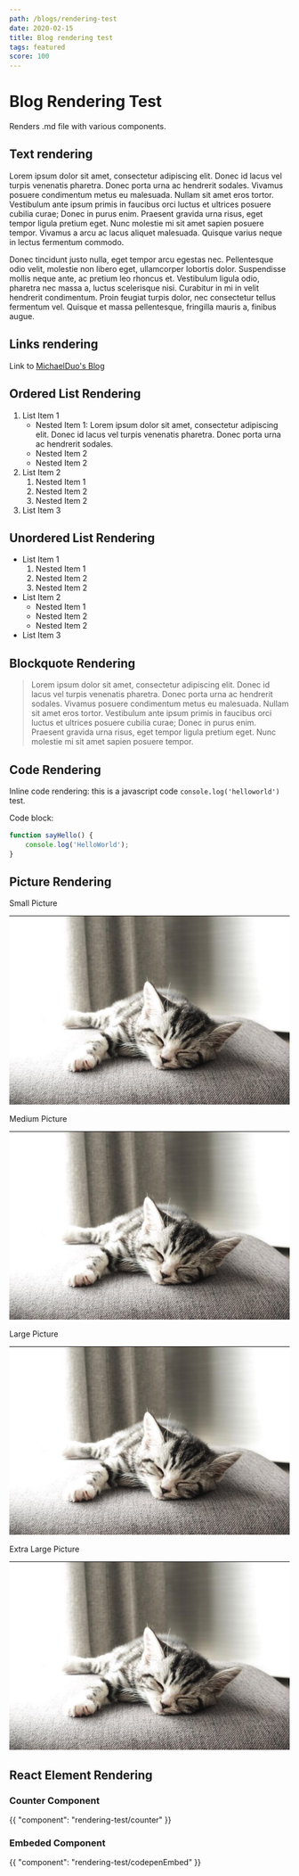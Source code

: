```yaml
---
path: /blogs/rendering-test
date: 2020-02-15
title: Blog rendering test
tags: featured
score: 100
---
```


# Blog Rendering Test

Renders .md file with various components.

## Text rendering

Lorem ipsum dolor sit amet, consectetur adipiscing elit. Donec id lacus vel turpis venenatis pharetra. Donec porta urna ac hendrerit sodales. Vivamus posuere condimentum metus eu malesuada. Nullam sit amet eros tortor. Vestibulum ante ipsum primis in faucibus orci luctus et ultrices posuere cubilia curae; Donec in purus enim. Praesent gravida urna risus, eget tempor ligula pretium eget. Nunc molestie mi sit amet sapien posuere tempor. Vivamus a arcu ac lacus aliquet malesuada. Quisque varius neque in lectus fermentum commodo.

Donec tincidunt justo nulla, eget tempor arcu egestas nec. Pellentesque odio velit, molestie non libero eget, ullamcorper lobortis dolor. Suspendisse mollis neque ante, ac pretium leo rhoncus et. Vestibulum ligula odio, pharetra nec massa a, luctus scelerisque nisi. Curabitur in mi in velit hendrerit condimentum. Proin feugiat turpis dolor, nec consectetur tellus fermentum vel. Quisque et massa pellentesque, fringilla mauris a, finibus augue.

## Links rendering

Link to [MichaelDuo's Blog](/)

## Ordered List Rendering

1. List Item 1
    - Nested Item 1: Lorem ipsum dolor sit amet, consectetur adipiscing elit. Donec id lacus vel turpis venenatis pharetra. Donec porta urna ac hendrerit sodales.
    - Nested Item 2
    - Nested Item 2
2. List Item 2
    1. Nested Item 1
    2. Nested Item 2
    3. Nested Item 2
3. List Item 3

## Unordered List Rendering

-   List Item 1
    1. Nested Item 1
    2. Nested Item 2
    3. Nested Item 2
-   List Item 2
    -   Nested Item 1
    -   Nested Item 2
    -   Nested Item 2
-   List Item 3

## Blockquote Rendering

> Lorem ipsum dolor sit amet, consectetur adipiscing elit. Donec id lacus vel turpis venenatis pharetra. Donec porta urna ac hendrerit sodales. Vivamus posuere condimentum metus eu malesuada. Nullam sit amet eros tortor. Vestibulum ante ipsum primis in faucibus orci luctus et ultrices posuere cubilia curae; Donec in purus enim. Praesent gravida urna risus, eget tempor ligula pretium eget. Nunc molestie mi sit amet sapien posuere tempor.

## Code Rendering

Inline code rendering: this is a javascript code `console.log('helloworld')` test.

Code block:

```javascript
function sayHello() {
	console.log('HelloWorld');
}
```

## Picture Rendering

Small Picture

![:sm hello easy](images/easy.png)

Medium Picture

![:md hello easy](images/easy.png)

Large Picture

![:lg hello easy](images/easy.png)

Extra Large Picture

![:xl hello easy](images/easy.png)

## React Element Rendering

### Counter Component

{{ "component": "rendering-test/counter" }}

### Embeded Component

{{ "component": "rendering-test/codepenEmbed" }}
